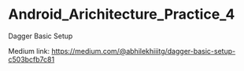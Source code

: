 # Android_Arichitecture_Practice_4
Dagger Basic Setup

Medium link: https://medium.com/@abhilekhiiitg/dagger-basic-setup-c503bcfb7c81
